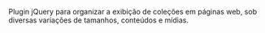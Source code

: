 Plugin jQuery para organizar a exibição de coleções em páginas web, sob diversas variações de tamanhos, conteúdos e mídias.